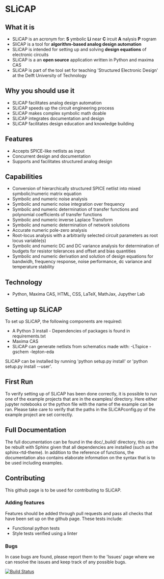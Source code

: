 # SLiCAP

## What it is
- SLiCAP is an acronym for: **S** ymbolic **Li** near **C** ircuit **A** nalysis **P** rogram
- SliCAP is a tool for **algorithm-based analog design automation**
- SLiCAP is intended for setting up and solving **design equations** of electronic circuits
- SLiCAP is a an **open source** application written in Python and maxima CAS
- SLiCAP is part of the tool set for teaching 'Structured Electronic Design' at the Delft University of Technology

## Why you should use it
- SLiCAP facilitates analog design automation
- SLiCAP speeds up the circuit engineering process
- SLiCAP makes complex symbolic math doable
- SLiCAP integrates documentation and design
- SLiCAP facilitates design education and knowledge building

## Features
- Accepts SPICE-like netlists as input
- Concurrent design and documentation
- Supports and facilitates structured analog design

## Capabilities
- Conversion of hierarchically structured SPICE netlist into mixed symbolic/numeric matrix equation
- Symbolic and numeric noise analysis
- Symbolic and numeric noise integration over frequency
- Symbolic and numeric determination of transfer functions and polynomial coefficients of transfer functions
- Symbolic and numeric inverse Laplace Transform
- Symbolic and numeric determination of network solutions
- Accurate numeric pole-zero analysis
- Root-locus analysis with a arbitrarily selected circuit parameters as root locus variable(s)
- Symbolic and numeric DC and DC variance analysis for determination of budgets for resistor tolerances and offset and bias quantities
- Symbolic and numeric derivation and solution of design equations for bandwidh, frequency response, noise performance, dc variance and temperature stability

## Technology
- Python, Maxima CAS, HTML, CSS, LaTeX, MathJax, Jupyther Lab


## Setting up SLiCAP
To set up SLiCAP, the following components are required:
- A Python 3 install -  Dependencies of packages is found in requirements.txt
- Maxima CAS
- SLiCAP can generate netlists from schematics made with:
  -LTspice
  -gschem
  -lepton-eda

SLiCAP can be installed by running 'python setup.py install' or 'python setup.py install --user'. 

## First Run
To verify setting up of SLiCAP has been done correctly, it is possible to run one of the example projects that are in the examples/ directory. 
Here either jupyter notebooks or the python file with the name of the example can be ran.
Please take care to verify that the paths in the SLiCAPconfig.py of the example project are set correctly.

## Full Documentation
The full documentation can be found in the doc/_build/ directory, this can be rebuilt with Sphinx given that all dependencies are installed (such as the sphinx-rtd-theme).
In addition to the reference of functions, the documentation also contains elaborate information on the syntax that is to be used including examples.

## Contributing
This github page is to be used for contributing to SLiCAP.

### Adding features
Features should be added through pull requests and pass all checks that have been set up on the github page.
These tests include:
* Functional python tests
* Style tests verified using a linter

### Bugs
In case bugs are found, please report them to the 'Issues' page where we can resolve the issues and keep track of any possible bugs.

[![Build Status](https://travis-ci.com/Lenty/SLiCAP_python.svg?token=v99xpEdEDxCGytNHxFu2&branch=master)](https://travis-ci.com/Lenty/SLiCAP_python)
